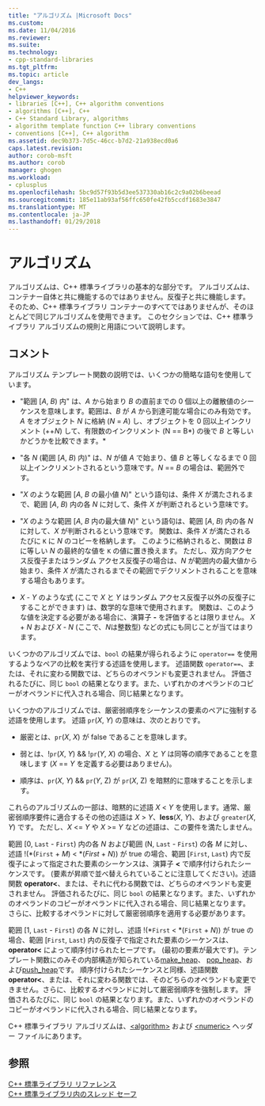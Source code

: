 ```yaml
---
title: "アルゴリズム |Microsoft Docs"
ms.custom: 
ms.date: 11/04/2016
ms.reviewer: 
ms.suite: 
ms.technology:
- cpp-standard-libraries
ms.tgt_pltfrm: 
ms.topic: article
dev_langs:
- C++
helpviewer_keywords:
- libraries [C++], C++ algorithm conventions
- algorithms [C++], C++
- C++ Standard Library, algorithms
- algorithm template function C++ library conventions
- conventions [C++], C++ algorithm
ms.assetid: dec9b373-7d5c-46cc-b7d2-21a938ecd0a6
caps.latest.revision: 
author: corob-msft
ms.author: corob
manager: ghogen
ms.workload:
- cplusplus
ms.openlocfilehash: 5bc9d57f93b5d3ee537330ab16c2c9a02b6beead
ms.sourcegitcommit: 185e11ab93af56ffc650fe42fb5ccdf1683e3847
ms.translationtype: MT
ms.contentlocale: ja-JP
ms.lasthandoff: 01/29/2018
---
```

# <a name="algorithms"></a>アルゴリズム
アルゴリズムは、C++ 標準ライブラリの基本的な部分です。 アルゴリズムは、コンテナー自体と共に機能するのではありません。反復子と共に機能します。 そのため、C++ 標準ライブラリ コンテナーのすべてではありませんが、そのほとんどで同じアルゴリズムを使用できます。 このセクションでは、C++ 標準ライブラリ アルゴリズムの規則と用語について説明します。  
  
## <a name="remarks"></a>コメント  
 アルゴリズム テンプレート関数の説明では、いくつかの簡略な語句を使用しています。  
  
-   "範囲 [*A*, *B*) 内" は、*A* から始まり *B* の直前までの 0 個以上の離散値のシーケンスを意味します。範囲は、*B* が *A* から到達可能な場合にのみ有効です。*A* をオブジェクト *N* に格納 (*N* = *A*) し、オブジェクトを 0 回以上インクリメント (++*N*) して、有限数のインクリメント (N == B*) の後で *B* と等しいかどうかを比較できます。*  
  
-   "各 *N* (範囲 [*A*, *B*) 内)" は、*N* が値 *A* で始まり、値 *B* と等しくなるまで 0 回以上インクリメントされるという意味です。*N* == *B* の場合は、範囲外です。  
  
-   "*X* のような範囲 [*A*, *B* の最小値 *N*)" という語句は、条件 *X* が満たされるまで、範囲 [*A*, *B*) 内の各 *N* に対して、条件 *X* が判断されるという意味です。  
  
-   "*X* のような範囲 [*A*, *B* 内の最大値 *N*)" という語句は、範囲 [*A*, *B*) 内の各 *N* に対して、*X* が判断されるという意味です。 関数は、条件 *X* が満たされるたびに `K` に *N* のコピーを格納します。 このように格納されると、関数は *B* に等しい *N* の最終的な値を `K` の値に置き換えます。 ただし、双方向アクセス反復子またはランダム アクセス反復子の場合は、*N* が範囲内の最大値から始まり、条件 *X* が満たされるまでその範囲でデクリメントされることを意味する場合もあります。  
  
-   *X* - *Y* のような式 (ここで *X* と *Y* はランダム アクセス反復子以外の反復子にすることができます) は、数学的な意味で使用されます。 関数は、このような値を決定する必要がある場合に、演算子 **-** を評価するとは限りません。 *X* + *N* および *X* - *N* (ここで、*N*は整数型) などの式にも同じことが当てはまります。  
  
 いくつかのアルゴリズムでは、`bool` の結果が得られるように `operator==` を使用するようなペアの比較を実行する述語を使用します。 述語関数 `operator==`、または、それに変わる関数では、どちらのオペランドも変更されません。 評価されるたびに、同じ `bool` の結果となります。また、いずれかのオペランドのコピーがオペランドに代入される場合、同じ結果となります。  
  
 いくつかのアルゴリズムでは、厳密弱順序をシーケンスの要素のペアに強制する述語を使用します。 述語 `pr`(*X*, *Y*) の意味は、次のとおりです。  
  
-   厳密とは、`pr`(*X*, *X*) が false であることを意味します。  
  
-   弱とは、!`pr`(*X*, *Y*) && !`pr`(*Y*, *X*) の場合、*X* と *Y* は同等の順序であることを意味します (*X* == *Y* を定義する必要はありません)。  
  
-   順序は、`pr`(*X*, *Y*) && `pr`(*Y*, Z) が `pr`(*X*, Z) を暗黙的に意味することを示します。  
  
 これらのアルゴリズムの一部は、暗黙的に述語 *X* \< *Y* を使用します。通常、厳密弱順序要件に適合するその他の述語は *X* > *Y*、**less**(*X*, *Y*)、および `greater`(*X*, *Y*) です。 ただし、*X* \<= *Y* や *X* >= *Y* などの述語は、この要件を満たしません。  
  
 範囲 [0, `Last` - `First`) 内の各 *N* および範囲 (N, `Last` - `First`) の各 *M* に対し、述語 !(\*(`First` + *M*) < \*(*First* + *N*)) が true の場合、範囲 [`First`, `Last`) 内で反復子によって指定された要素のシーケンスは、演算子 **<** で順序付けられたシーケンスです。 (要素が昇順で並べ替えられていることに注意してください)。述語関数 **operator<**、または、それに代わる関数では、どちらのオペランドも変更されません。 評価されるたびに、同じ `bool` の結果となります。また、いずれかのオペランドのコピーがオペランドに代入される場合、同じ結果となります。 さらに、比較するオペランドに対して厳密弱順序を適用する必要があります。  
  
 範囲 [1, `Last` - `First`) の各 *N* に対し、述語 !(\*`First` < \*(`First` + *N*)) が true の場合、範囲 [`First`, `Last`) 内の反復子で指定された要素のシーケンスは、**operator<** によって順序付けられたヒープです。 (最初の要素が最大です)。テンプレート関数にのみその内部構造が知られている[make_heap](../standard-library/algorithm-functions.md#make_heap)、 [pop_heap](../standard-library/algorithm-functions.md#pop_heap)、および[push_heap](../standard-library/algorithm-functions.md#push_heap)です。 順序付けられたシーケンスと同様、述語関数 **operator<**、または、それに変わる関数では、そのどちらのオペランドも変更できません。さらに、比較するオペランドに対して厳密弱順序を強制します。 評価されるたびに、同じ `bool` の結果となります。また、いずれかのオペランドのコピーがオペランドに代入される場合、同じ結果となります。  
  
 C++ 標準ライブラリ アルゴリズムは、[\<algorithm>](../standard-library/algorithm.md) および [\<numeric>](../standard-library/numeric.md) ヘッダー ファイルにあります。  
  
## <a name="see-also"></a>参照  
 [C++ 標準ライブラリ リファレンス](../standard-library/cpp-standard-library-reference.md)   
 [C++ 標準ライブラリ内のスレッド セーフ](../standard-library/thread-safety-in-the-cpp-standard-library.md)

